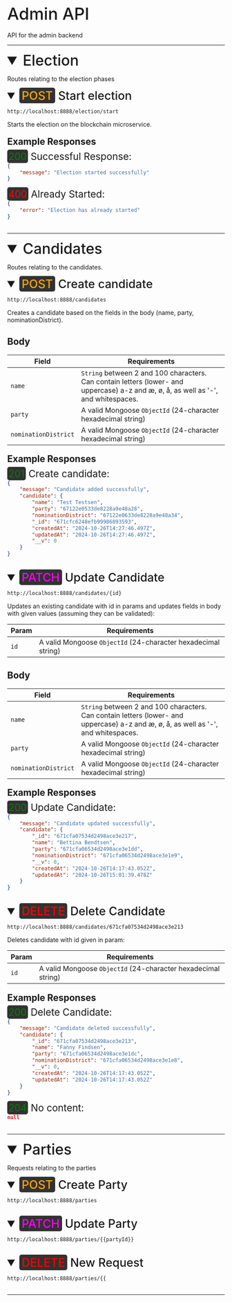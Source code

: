 <span style="font-size: 2.4rem; font-weight: 500"> Admin API</span>
--
API for the admin backend

---

<details open>
<summary style="font-size: 2.125rem; font-weight: 500">Election</summary>

Routes relating to the election phases

<details open>
<summary style="font-size: 1.675rem; font-weight: 500;"> <span style="color: orange; background:rgb(50,50,50); border-radius: 5px; padding: 2px 5px">POST</span> Start election</summary>

```http
http://localhost:8888/election/start
```

Starts the election on the blockchain microservice.

<div style="margin-top: -10px"></div>

## Example Responses

<div style="margin-top: -10px"></div>

<span style="font-size: 1.4rem"><span style="color: 
			green; 
			background:rgb(50,50,50); border-radius: 5px; padding: 2px 3px">
			200</span> Successful Response:</span>

<div style="margin-top: -12px"></div>

```json
{
    "message": "Election started successfully"
}
```

<span style="font-size: 1.4rem"><span style="color: 
			red; 
			background:rgb(50,50,50); border-radius: 5px; padding: 2px 3px">
			400</span> Already Started:</span>

<div style="margin-top: -12px"></div>

```json
{
    "error": "Election has already started"
}
```

<div style="margin-top: 30px"></div>

<div style="margin-top: 30px"></div>

</details>

</details>

---

<details open>
<summary style="font-size: 2.125rem; font-weight: 500">Candidates</summary>

Routes relating to the candidates.

<details open>
<summary style="font-size: 1.675rem; font-weight: 500;"> <span style="color: orange; background:rgb(50,50,50); border-radius: 5px; padding: 2px 5px">POST</span> Create candidate</summary>

```http
http://localhost:8888/candidates
```

Creates a candidate based on the fields in the body (name, party, nominationDistrict).

## Body

| **Field** | **Requirements** |
| --- | --- |
| `name` | `String` between 2 and 100 characters. Can contain letters (lower- and uppercase) a-z and æ, ø, å, as well as '-', and whitespaces. |
| `party` | A valid Mongoose `ObjectId` (24-character hexadecimal string) |
| `nominationDistrict` | A valid Mongoose `ObjectId` (24-character hexadecimal string) |

<div style="margin-top: -10px"></div>

## Example Responses

<div style="margin-top: -10px"></div>

<span style="font-size: 1.4rem"><span style="color: 
			green; 
			background:rgb(50,50,50); border-radius: 5px; padding: 2px 3px">
			201</span> Create candidate:</span>

<div style="margin-top: -12px"></div>

```json
{
    "message": "Candidate added successfully",
    "candidate": {
        "name": "Test Testsen",
        "party": "67122e0533de8228a9e48a28",
        "nominationDistrict": "67122e0633de8228a9e48a34",
        "_id": "671cfc6248efb99986893593",
        "createdAt": "2024-10-26T14:27:46.497Z",
        "updatedAt": "2024-10-26T14:27:46.497Z",
        "__v": 0
    }
}
```

<div style="margin-top: 30px"></div>

<div style="margin-top: 30px"></div>

</details>

<details open>
<summary style="font-size: 1.675rem; font-weight: 500;"> <span style="color: magenta; background:rgb(50,50,50); border-radius: 5px; padding: 2px 5px">PATCH</span> Update Candidate</summary>

```http
http://localhost:8888/candidates/{id}
```

Updates an existing candidate with id in params and updates fields in body with given values (assuming they can be validated):

| **Param** | **Requirements** |
| --- | --- |
| `id` | A valid Mongoose `ObjectId` (24-character hexadecimal string) |

## Body

| Field | **Requirements** |
| --- | --- |
| `name` | `String` between 2 and 100 characters. Can contain letters (lower- and uppercase) a-z and æ, ø, å, as well as '-', and whitespaces. |
| `party` | A valid Mongoose `ObjectId` (24-character hexadecimal string) |
| `nominationDistrict` | A valid Mongoose `ObjectId` (24-character hexadecimal string) |

<div style="margin-top: -10px"></div>

## Example Responses

<div style="margin-top: -10px"></div>

<span style="font-size: 1.4rem"><span style="color: 
			green; 
			background:rgb(50,50,50); border-radius: 5px; padding: 2px 3px">
			200</span> Update Candidate:</span>

<div style="margin-top: -12px"></div>

```json
{
    "message": "Candidate updated successfully",
    "candidate": {
        "_id": "671cfa07534d2498ace3e217",
        "name": "Bettina Bendtsen",
        "party": "671cfa06534d2498ace3e1dd",
        "nominationDistrict": "671cfa06534d2498ace3e1e9",
        "__v": 0,
        "createdAt": "2024-10-26T14:17:43.052Z",
        "updatedAt": "2024-10-26T15:01:39.478Z"
    }
}
```

<div style="margin-top: 30px"></div>

<div style="margin-top: 30px"></div>

</details>

<details open>
<summary style="font-size: 1.675rem; font-weight: 500;"> <span style="color: red; background:rgb(50,50,50); border-radius: 5px; padding: 2px 5px">DELETE</span> Delete Candidate</summary>

```http
http://localhost:8888/candidates/671cfa07534d2498ace3e213
```

Deletes candidate with id given in param:

| **Param** | **Requirements** |
| --- | --- |
| `id` | A valid Mongoose `ObjectId` (24-character hexadecimal string) |

<div style="margin-top: -10px"></div>

## Example Responses

<div style="margin-top: -10px"></div>

<span style="font-size: 1.4rem"><span style="color: 
			green; 
			background:rgb(50,50,50); border-radius: 5px; padding: 2px 3px">
			200</span> Delete Candidate:</span>

<div style="margin-top: -12px"></div>

```json
{
    "message": "Candidate deleted successfully",
    "candidate": {
        "_id": "671cfa07534d2498ace3e213",
        "name": "Fanny Findsen",
        "party": "671cfa06534d2498ace3e1dc",
        "nominationDistrict": "671cfa06534d2498ace3e1e8",
        "__v": 0,
        "createdAt": "2024-10-26T14:17:43.052Z",
        "updatedAt": "2024-10-26T14:17:43.052Z"
    }
}
```

<span style="font-size: 1.4rem"><span style="color: 
			green; 
			background:rgb(50,50,50); border-radius: 5px; padding: 2px 3px">
			204</span> No content:</span>

<div style="margin-top: -12px"></div>

```json
null
```

<div style="margin-top: 30px"></div>

<div style="margin-top: 30px"></div>

</details>

</details>

---

<details open>
<summary style="font-size: 2.125rem; font-weight: 500">Parties</summary>

Requests relating to the parties

<details open>
<summary style="font-size: 1.675rem; font-weight: 500;"> <span style="color: orange; background:rgb(50,50,50); border-radius: 5px; padding: 2px 5px">POST</span> Create Party</summary>

```http
http://localhost:8888/parties
```
<div style="margin-top: 30px"></div>

</details>

<details open>
<summary style="font-size: 1.675rem; font-weight: 500;"> <span style="color: magenta; background:rgb(50,50,50); border-radius: 5px; padding: 2px 5px">PATCH</span> Update Party</summary>

```http
http://localhost:8888/parties/{{partyId}}
```
<div style="margin-top: 30px"></div>

</details>

<details open>
<summary style="font-size: 1.675rem; font-weight: 500;"> <span style="color: red; background:rgb(50,50,50); border-radius: 5px; padding: 2px 5px">DELETE</span> New Request</summary>

```http
http://localhost:8888/parties/{{
```
<div style="margin-top: 30px"></div>

</details>

</details>

---

